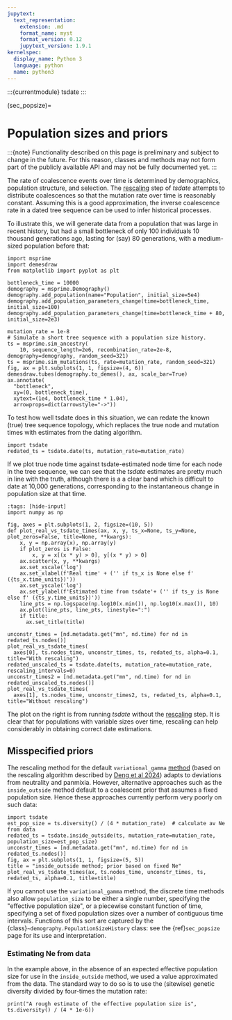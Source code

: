 ```yaml
---
jupytext:
  text_representation:
    extension: .md
    format_name: myst
    format_version: 0.12
    jupytext_version: 1.9.1
kernelspec:
  display_name: Python 3
  language: python
  name: python3
---
```


:::{currentmodule} tsdate
:::

(sec_popsize)=

# Population sizes and priors

:::{note}
Functionality described on this page is preliminary and subject to change in the future. For this reason,
classes and methods may not form part of the publicly available API and may not be fully documented yet.
:::

The rate of coalescence events over time is determined by demographics, population structure, and
selection. The [rescaling](sec_rescaling) step of _tsdate_ attempts to distribute coalescences so that
the mutation rate over time is reasonably constant. Assuming this is a good approximation, the inverse coalescence rate in a dated tree sequence can be used to infer historical processes.

To illustrate this, we will generate data from a population that was large
in recent history, but had a small bottleneck of only 100 individuals
10 thousand generations ago, lasting for (say) 80 generations,
with a medium-sized population before that:

```{code-cell} ipython3
import msprime
import demesdraw
from matplotlib import pyplot as plt

bottleneck_time = 10000
demography = msprime.Demography()
demography.add_population(name="Population", initial_size=5e4)
demography.add_population_parameters_change(time=bottleneck_time, initial_size=100)
demography.add_population_parameters_change(time=bottleneck_time + 80, initial_size=2e3)

mutation_rate = 1e-8
# Simulate a short tree sequence with a population size history.
ts = msprime.sim_ancestry(
    10, sequence_length=2e6, recombination_rate=2e-8, demography=demography, random_seed=321)
ts = msprime.sim_mutations(ts, rate=mutation_rate, random_seed=321)
fig, ax = plt.subplots(1, 1, figsize=(4, 6))
demesdraw.tubes(demography.to_demes(), ax, scale_bar=True)
ax.annotate(
  "bottleneck",
  xy=(0, bottleneck_time),
  xytext=(1e4, bottleneck_time * 1.04),
  arrowprops=dict(arrowstyle="->"))
```

To test how well tsdate does in this situation, we can redate the known (true) tree sequence topology,
which replaces the true node and mutation times with estimates from the dating algorithm. 

```{code-cell} ipython3
import tsdate
redated_ts = tsdate.date(ts, mutation_rate=mutation_rate)
```

If we plot true node time against tsdate-estimated node time for
each node in the tree sequence, we can see that the _tsdate_ estimates
are pretty much in line with the truth, although there is a a clear band
which is difficult to date at 10,000 generations, corresponding to the
instantaneous change in population size at that time.

```{code-cell} ipython3
:tags: [hide-input]
import numpy as np

fig, axes = plt.subplots(1, 2, figsize=(10, 5))
def plot_real_vs_tsdate_times(ax, x, y, ts_x=None, ts_y=None, plot_zeros=False, title=None, **kwargs):
    x, y = np.array(x), np.array(y)
    if plot_zeros is False:
        x, y = x[(x * y) > 0], y[(x * y) > 0]
    ax.scatter(x, y, **kwargs)
    ax.set_xscale('log')
    ax.set_xlabel(f'Real time' + ('' if ts_x is None else f' ({ts_x.time_units})'))
    ax.set_yscale('log')
    ax.set_ylabel(f'Estimated time from tsdate'+ ('' if ts_y is None else f' ({ts_y.time_units})'))
    line_pts = np.logspace(np.log10(x.min()), np.log10(x.max()), 10)
    ax.plot(line_pts, line_pts, linestyle=":")
    if title:
      ax.set_title(title)

unconstr_times = [nd.metadata.get("mn", nd.time) for nd in redated_ts.nodes()]
plot_real_vs_tsdate_times(
  axes[0], ts.nodes_time, unconstr_times, ts, redated_ts, alpha=0.1, title="With rescaling")
redated_unscaled_ts = tsdate.date(ts, mutation_rate=mutation_rate, rescaling_intervals=0)
unconstr_times2 = [nd.metadata.get("mn", nd.time) for nd in redated_unscaled_ts.nodes()]
plot_real_vs_tsdate_times(
  axes[1], ts.nodes_time, unconstr_times2, ts, redated_ts, alpha=0.1, title="Without rescaling")
```

The plot on the right is from running _tsdate_ without the [rescaling](sec_rescaling) step.
It is clear that for populations with variable sizes over time, rescaling can help considerably
in obtaining correct date estimations.


<!--
Since each node in this simulation corresponds to a coalescence, the node times can also
be used to calculate the rate of coalescence over time, or its inverse (which
in a panmictic population is a measure of effective population size). We can compare
this to the actual population size in the simulation, to see how well we can infer
historical population sizes:

```{code-cell} ipython3
fig, ax = plt.subplots(1, 1, figsize=(15, 3))
demesdraw.size_history(demography.to_demes(), ax, log_size=True, inf_ratio=0.2)
ax.set_ylabel("Population size", rotation=90);

#TODO: add inverse coalescence rate and its inverse (estimate of Ne)
```
-->


## Misspecified priors

The rescaling method for the default `variational_gamma` [method](sec_methods)
(based on the rescaling algorithm described by [Deng et al
2024](https://doi.org/10.1101/2024.03.16.585351)) adapts to deviations from
neutrality and panmixia. However, alternative approaches such as the
`inside_outside` method default to a coalescent prior that assumes a fixed population size.
Hence these approaches currently perform very poorly on such data:

```{code-cell} ipython3
import tsdate
est_pop_size = ts.diversity() / (4 * mutation_rate)  # calculate av Ne from data
redated_ts = tsdate.inside_outside(ts, mutation_rate=mutation_rate, population_size=est_pop_size)
unconstr_times = [nd.metadata.get("mn", nd.time) for nd in redated_ts.nodes()]
fig, ax = plt.subplots(1, 1, figsize=(5, 5))
title = "inside_outside method; prior based on fixed Ne"
plot_real_vs_tsdate_times(ax, ts.nodes_time, unconstr_times, ts, redated_ts, alpha=0.1, title=title)
```

If you cannot use the `variational_gamma` method, 
the discrete time methods also allow `population_size` to be either
a single number, specifying the "effective population size",
or a piecewise constant function of time, specifying a set of fixed population sizes
over a number of contiguous time intervals. Functions of this sort are captured by the
{class}`~demography.PopulationSizeHistory` class: see the {ref}`sec_popsize` page
for its use and interpretation.

### Estimating Ne from data

In the example above, in the absence of an expected effective population size for use in the
`inside_outside` method, we used a value approximated from the data. The standard way to do so
is to use the (sitewise) genetic diversity divided by four-times the mutation rate:

```{code-cell} ipython3
print("A rough estimate of the effective population size is", ts.diversity() / (4 * 1e-6))
```


<!--

## Setting variable population sizes

The {class}`demography.PopulationSizeHistory` class can be used to define a population size that
changes in a piecewise-constant manner over time (that is, the population size is constant between
specified time intervals). This can them be used to create a prior, via the {func}`build_prior_grid`
function (see {ref}`sec_priors`).

For example, the following code defines a population that is of effective size
1 million in the last 50,000 generations, only two hundred for a period of 10 generations 50,000 generations ago, then
of size 10,000 for all generations before that, exactly matching the simulated bottleneck

```{code-cell} ipython3
popsize = tsdate.demography.PopulationSizeHistory(population_size=[1e6, 2e2, 1e4], time_breaks=[50_000, 50_010])
```

We can then use this to create a prior for dating, rather than specifying a constant population size. This
gives a much better fit to the true times:

```{code-cell} ipython3
prior = tsdate.build_prior_grid(ts, popsize)
redated_ts = tsdate.inside_outside(ts, mutation_rate=mutation_rate, priors=prior)
fig, ax = plt.subplots(1, 1, figsize=(15, 3))
plot_real_vs_tsdate_times(ax, ts.nodes_time, redated_ts.nodes_time, ts, redated_ts, alpha=0.1)
```

## Estimating population size

If you don't know the population size, it is possible to use _tsdate_ to
*estimate* changes in population size over time, by first estimating the rate
of coalescence in different time intervals, and then re-estimating the dates.
However, this approach has not been fully tested or documented.

If you are interested in doing this, see
[GitHub issue #237](https://github.com/tskit-dev/tsdate/issues/237#issuecomment-1785655708)
for an example.
-->
